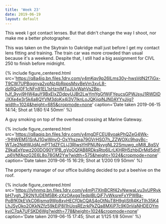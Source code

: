 ```yaml
---
title: 'Week 23'
date: 2019-06-19
layout: default
---
```


This week I got contact lenses. But that didn't change the way I shoot, nor make me a better photographer.

<!-- excerpt -->

This was taken on the Skytrain to Oakridge mall just before I get my contact lens fitting and training. The train car was more crowded than usual because it's a weekend. Despite that, I still had a big assignment for CIVL 250 to finish before midnight.

{% include figure_centered.html src='https://q8a4iq.bn.files.1drv.com/y4mKqv9p26lLms30y-hwsVdN2f7iGx-T9CW7UPBqgnya2vpNz4bRppsMsvBeVm3xvL8-dzRQol0F1cNFn91EL1sHzniMTuJUvWahVs2Bp-hJf_9vvj9HW4auY9BxElxZDdpyUJBt2LwYmYgGfWjFYeucsGPWJsyJ1RWDlDJXXe4e3r5k4a8QYVM3doKx4j3V7lknLoJQKjiqiNJN0AYYyJiig?width=1024&height=685&cropmode=none' caption='Date taken 2019-06-15 14:14; Shot at 1/80 f/4 50mm' %}

A guy smoking on top of the overhead crossing at Marine Gateway.

{% include figure_centered.html src='https://q8aqiq.bn.files.1drv.com/y4mgDFCEU8voakPhQZeG4Wk--1HhWEM51SrAJ1GwWnvO-OxYhszea79GVrHSO7h_ZZWOXc9hqyBc-WTJe2NdtWJdALmPT1dZFCLjJ3RlwsYHPNUNvygNL22Smuwg_oMI8_8qSVZ9kaEeYpwz200DO90Y1PB_gVoOQfAB8RDksRto6lLrLKHRH5zhbjDrMd5dnF_p6VNfApzG2E6L8o78GM2Yw?width=575&height=1024&cropmode=none' caption='Date taken 2019-06-15 16:29; Shot at 1/200 f/9 50mm' %}

The property manager of our office building decided to put a beehive on the roof.

{% include figure_centered.html src='https://lvhnmq.bn.files.1drv.com/y4mPi7XlnBCRf42yNwwaLvu3vUPRykbH7vgh_ZR2N1UDEM5BK-zXzOAxgqTedplBLQjF7vWksreFxYPWBa-PoBfK0kEVkC06jsmq9Wp8xyHECfOkCQAS4oOtNuT8H9gIiStR4KzTIh35K4LhJSyOko2OKkNZfz59kEiP8I1hUosREzrkPkZQa8MXiP7c9K0nVaNHDEOYmkyiC7qA7UFSKD6Wg?width=778&height=1024&cropmode=none' caption='Date taken 2019-06-15 17:45; Shot at 1/125 f/8 50mm' %}

